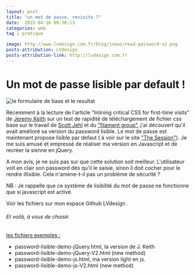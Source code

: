 ```yaml
---
layout: post
title: "un mot de passe, revisite ?"
date:  2015-04-16 09:30:13
categories: web
tag : pratique

image: http://www.lvdesign.com.fr/blog/inews/read-password-v2.png
posts-attribution: LVdesign
posts-attribution-link: http://lvdesign.com.fr
---
```


# Un mot de passe lisible par default !

<img src="{{page.image}}"  alt= "le formulaire de base et le resultat"/>

Récemment à la lecture de l'article "Inlining critical CSS for first-time visits" de [Jeremy Keith](https://adactio.com/journal/8504) sur un test de rapidité de téléchargement de fichier css  base sur le travail de [Scott Jehl](http://scottjehl.com) et du ["filament group"](http://www.filamentgroup.com/lab/performance-rwd.html), j'ai découvert qu'il avait amélioré sa version du password lisible. 
Le mot de passe est maintenant propose lisible par defaut ( à voir sur le site ["The Session"](https://thesession.org/login)). 
Je me suis amusé et empressé de réaliser ma version en Javascript et de recréer la sienne en jQuery.

A mon avis, je ne suis pas sur que cette solution soit meilleur. L'utilisateur voit en clair son password dès qu'il le saisie, sinon il doit cocher pour le rendre illisible. Cela n'amène-t-il pas un problème de sécurité ?

NB : Je rappelle que ce système de lisibilité du mot de passe ne fonctionne que si javascript est activé.

Voir les fichiers sur mon espace Github LVdesign .

###### Et voilà, à vous de choisir.

[les fichiers exemples :](https://github.com/lvdesign/mot-de-passe.git)
 

*    password-lisible-demo-jQuery.html, la version de J. Keith
*    password-lisible-demo-jQuery-V2.html (new method)
*    password-lisible-demo-js.html, ma version light en js. 
*    password-lisible-demo-js-V2.html (new method)
